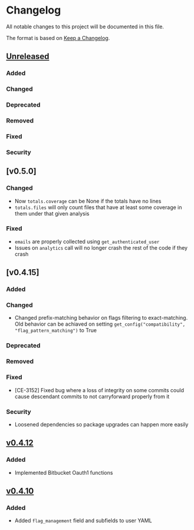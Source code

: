 # Changelog

All notable changes to this project will be documented in this file.

The format is based on [Keep a Changelog](https://keepachangelog.com/en/1.0.0/).

## [Unreleased]

### Added

### Changed

### Deprecated

### Removed

### Fixed

### Security

## [v0.5.0]

### Changed
- Now `totals.coverage` can be None if the totals have no lines
- `totals.files` will only count files that have at least some coverage in them under that given analysis

### Fixed
- `emails` are properly collected using `get_authenticated_user`
- Issues on `analytics` call will no longer crash the rest of the code if they crash

## [v0.4.15]

### Added

### Changed
- Changed prefix-matching behavior on flags filtering to exact-matching. Old behavior can be achiaved on setting `get_config("compatibility", "flag_pattern_matching")` to True

### Deprecated

### Removed

### Fixed
- [CE-3152] Fixed bug where a loss of integrity on some commits could cause descendant commits to not carryforward properly from it

### Security
- Loosened dependencies so package upgrades can happen more easily

## [v0.4.12]

### Added
- Implemented Bitbucket Oauth1 functions

## [v0.4.10]

### Added
- Added `flag_management` field and subfields to user YAML


[unreleased]: https://github.com/codecov/shared/compare/v0.4.13...HEAD
[v0.4.13]: https://github.com/codecov/shared/compare/v0.4.12...v0.4.13
[v0.4.12]: https://github.com/codecov/shared/compare/v0.4.11...v0.4.12
[v0.4.11]: https://github.com/codecov/shared/compare/v0.4.10...v0.4.11
[v0.4.10]: https://github.com/codecov/shared/compare/v0.4.9...v0.4.10
